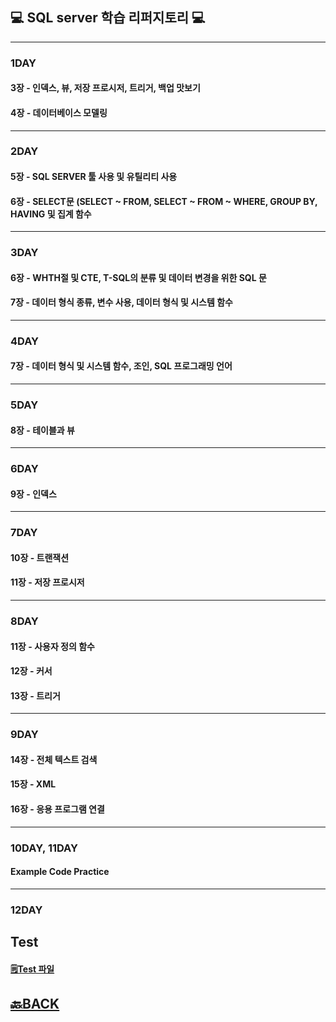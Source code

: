 ## 💻 SQL server 학습 리퍼지토리 💻
___ 
### 1DAY
#### 3장 - 인덱스, 뷰, 저장 프로시저, 트리거, 백업 맛보기
#### 4장 - 데이터베이스 모델링
___ 

### 2DAY
#### 5장 - SQL SERVER 툴 사용 및 유틸리티 사용
#### 6장 - SELECT문 (SELECT ~ FROM, SELECT ~ FROM ~ WHERE, GROUP BY, HAVING 및 집계 함수 
___ 
### 3DAY 
#### 6장 - WHTH절 및 CTE, T-SQL의 분류  및 데이터 변경을 위한 SQL 문 
#### 7장 - 데이터 형식 종류, 변수 사용, 데이터 형식 및 시스템 함수 
___ 
### 4DAY 
#### 7장 - 데이터 형식 및 시스템 함수, 조인, SQL 프로그래밍 언어
___ 
### 5DAY 
#### 8장 - 테이블과 뷰 
___ 
### 6DAY 
#### 9장 - 인덱스
___ 
### 7DAY
#### 10장 - 트랜잭션 
#### 11장 - 저장 프로시저 
___ 
### 8DAY 
#### 11장 - 사용자 정의 함수
#### 12장 - 커서
#### 13장 - 트리거 
___ 
### 9DAY
#### 14장 - 전체 텍스트 검색
#### 15장 - XML
#### 16장 - 응용 프로그램 연결
___ 
### 10DAY, 11DAY
#### Example Code Practice 
___ 
### 12DAY
## Test
#### [🗒Test 파일](https://github.com/JaehyeonHeo/StudySqlServer/tree/main/Test%EC%9A%A9%20%EB%8D%B0%EC%9D%B4%ED%84%B0%EB%B2%A0%EC%9D%B4%EC%8A%A4_bookRentalShop)

## [🔙BACK](https://github.com/XOXOT?tab=repositories)
